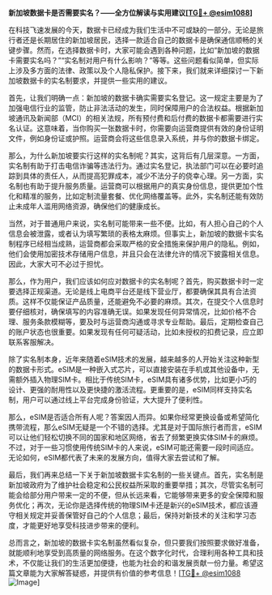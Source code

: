 **新加坡数据卡是否需要实名？——全方位解读与实用建议[[TG💪+ @esim1088](https://t.me/s/esim1088)]**

在科技飞速发展的今天，数据卡已经成为我们生活中不可或缺的一部分。无论是旅行者还是长期居住的新加坡居民，选择一款适合自己的数据卡是确保通信顺畅的关键步骤。然而，在选择数据卡时，大家可能会遇到各种问题，比如“新加坡的数据卡需要实名吗？”“实名制对用户有什么影响？”等等。这些问题看似简单，但实际上涉及多方面的法律、政策以及个人隐私保护。接下来，我们就来详细探讨一下新加坡数据卡的实名制要求，并提供一些实用的建议。

首先，让我们明确一点：新加坡的数据卡确实需要实名登记。这一规定主要是为了加强电信行业的监管，防止非法活动的发生，同时保障用户的合法权益。根据新加坡通讯及新闻部（MCI）的相关法规，所有预付费和后付费的数据卡都需要进行实名认证。这意味着，当你购买一张数据卡时，你需要向运营商提供有效的身份证明文件，例如身份证或护照。运营商会将这些信息录入系统，并与你的数据卡绑定。

那么，为什么新加坡要实行这样的实名制呢？其实，这背后有几层深意。一方面，实名制有助于打击电信诈骗等违法行为。通过实名登记，执法部门可以在必要时追踪到具体的责任人，从而提高犯罪成本，减少不法分子的侥幸心理。另一方面，实名制也有助于提升服务质量。运营商可以根据用户的真实身份信息，提供更加个性化和精准的服务，比如定制流量套餐、优化网络覆盖等。此外，实名制还能有效防止未成年人滥用网络资源，确保他们的健康成长。

当然，对于普通用户来说，实名制可能带来一些不便。比如，有人担心自己的个人信息会被泄露，或者认为填写繁琐的表格太麻烦。但事实上，新加坡的数据卡实名制程序已经相当成熟，运营商都会采取严格的安全措施来保护用户的隐私。例如，他们会使用加密技术存储用户信息，并且只会在法律允许的情况下披露相关信息。因此，大家大可不必过于担忧。

那么，作为用户，我们应该如何应对数据卡的实名制呢？首先，购买数据卡时一定要选择正规渠道。无论是线上电商平台还是线下营业厅，都要确保其具有合法资质。这样不仅能保证产品质量，还能避免不必要的麻烦。其次，在提交个人信息时要仔细核对，确保填写的内容准确无误。如果发现任何异常情况，比如价格不合理、服务条款模糊等，要及时与运营商沟通或寻求专业帮助。最后，定期检查自己的账户状态也很重要。如果发现有任何可疑活动，比如未授权的扣费记录，应立即联系客服解决。

除了实名制本身，近年来随着eSIM技术的发展，越来越多的人开始关注这种新型的数据卡形式。eSIM是一种嵌入式芯片，可以直接安装在手机或其他设备中，无需额外插入物理SIM卡。相比于传统SIM卡，eSIM具有诸多优势，比如更小巧的设计、更强的耐用性以及更快捷的激活流程。更重要的是，eSIM同样支持实名制，用户可以通过线上平台完成身份验证，大大提升了便利性。

那么，eSIM是否适合所有人呢？答案因人而异。如果你经常更换设备或希望简化携带流程，那么eSIM无疑是一个不错的选择。尤其是对于国际旅行者而言，eSIM可以让他们轻松切换不同的国家和地区网络，省去了频繁更换实体SIM卡的麻烦。不过，对于一些习惯使用传统SIM卡的人来说，eSIM可能还需要一段时间适应。无论如何，eSIM都代表了未来的发展方向，值得大家去尝试和了解。

最后，我们再来总结一下关于新加坡数据卡实名制的一些关键点。首先，实名制是新加坡政府为了维护社会稳定和公民权益所采取的重要举措；其次，尽管实名制可能会给部分用户带来一定的不便，但从长远来看，它能够带来更多的安全保障和服务优化；再次，无论你是选择传统的物理SIM卡还是新兴的eSIM技术，都应该遵守相关规定并妥善保管好自己的个人信息；最后，保持对新技术的关注和学习态度，才能更好地享受科技进步带来的便利。

总而言之，新加坡的数据卡实名制虽然看似复杂，但只要我们按照要求做好准备，就能顺利地享受到高质量的网络服务。在这个数字化时代，合理利用各种工具和技术，不仅能让我们的生活更加便捷，也能为社会的和谐发展贡献一份力量。希望这篇文章能为大家解答疑惑，并提供有价值的参考信息！[[TG💪+ @esim1088](https://t.me/s/esim1088) ![Image](https://i.postimg.cc/4NQfJmqS/Snipaste-2025-05-13-00-14-12.png)]